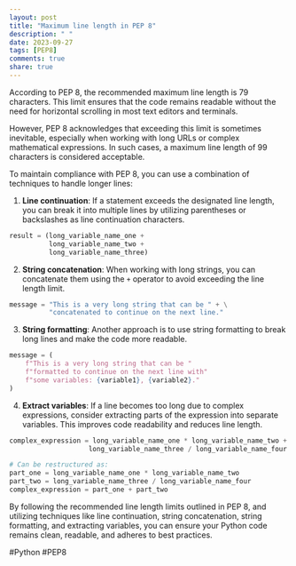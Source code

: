 ```yaml
---
layout: post
title: "Maximum line length in PEP 8"
description: " "
date: 2023-09-27
tags: [PEP8]
comments: true
share: true
---
```


According to PEP 8, the recommended maximum line length is 79 characters. This limit ensures that the code remains readable without the need for horizontal scrolling in most text editors and terminals.

However, PEP 8 acknowledges that exceeding this limit is sometimes inevitable, especially when working with long URLs or complex mathematical expressions. In such cases, a maximum line length of 99 characters is considered acceptable.

To maintain compliance with PEP 8, you can use a combination of techniques to handle longer lines:

1. **Line continuation**: If a statement exceeds the designated line length, you can break it into multiple lines by utilizing parentheses or backslashes as line continuation characters.

```python
result = (long_variable_name_one +
          long_variable_name_two +
          long_variable_name_three)
```

2. **String concatenation**: When working with long strings, you can concatenate them using the `+` operator to avoid exceeding the line length limit.

```python
message = "This is a very long string that can be " + \
          "concatenated to continue on the next line."
```

3. **String formatting**: Another approach is to use string formatting to break long lines and make the code more readable.

```python
message = (
    f"This is a very long string that can be "
    f"formatted to continue on the next line with"
    f"some variables: {variable1}, {variable2}."
)
```

4. **Extract variables**: If a line becomes too long due to complex expressions, consider extracting parts of the expression into separate variables. This improves code readability and reduces line length.

```python
complex_expression = long_variable_name_one * long_variable_name_two + \
                    long_variable_name_three / long_variable_name_four

# Can be restructured as:
part_one = long_variable_name_one * long_variable_name_two
part_two = long_variable_name_three / long_variable_name_four
complex_expression = part_one + part_two
```

By following the recommended line length limits outlined in PEP 8, and utilizing techniques like line continuation, string concatenation, string formatting, and extracting variables, you can ensure your Python code remains clean, readable, and adheres to best practices.

#Python #PEP8